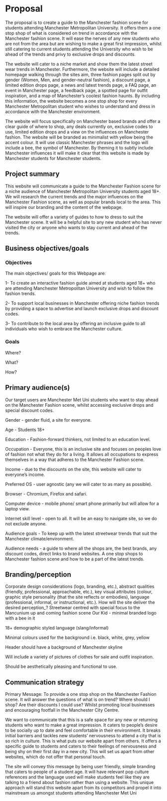 # Proposal 

The proposal is to create a guide to the Manchester fashion scene for students attending Manchester Metropolitan University. It offers them a one stop shop of what is considered on trend in accordance with the Manchester fashion scene. It will ease the nerves of any new students who are not from the area but are wishing to make a great first impression, whilst still catering to current students attending the University who wish to be ahead of the trends and privy to exclusive drops and discounts.


The website will cater to a niche market and show them the latest street wear trends in Manchester. Furthermore, the website will include a detailed homepage walking through the sites aim, three fashion pages split out by gender (Women, Men, and gender-neutral fashion), a discount page, a limited edition drops page, a news and latest trends page, a FAQ page, an event in Manchester page, a feedback page, a spotted page for outfit inspiration, and a map of Manchester’s coolest fashion haunts. By including this information, the website becomes a one stop shop for every Manchester Metropolitan student who wishes to understand and dress in accordance with the Manchester environment. 


The website will focus specifically on Manchester based brands and offer a clear guide of where to shop, any deals currently on, exclusive codes to use, limited edition drops and a view on the influences on Manchester fashion.
The website will be branded as minimalist with yellow being the accent colour. It will use classic Manchester phrases and the logo will include a bee, the symbol of Manchester. By theming it to subtly include Manchester influences it will make it clear that this website is made by Manchester students for Manchester students. 



## Project summary 

This website will communicate a guide to the Manchester Fashion scene for a niche audience of Manchester Metropolitan University students aged 18+. We will research the current trends and the major influences on the Manchester Fashion scene, as well as popular brands local to the area. This will inspire our branding and the content of the webpage.


The website will offer a variety of guides to how to dress to suit the Manchester scene. It will be a helpful site to any new student who has never visited the city or anyone who wants to stay current and ahead of the trends.



## Business objectives/goals

### Objectives

The main objectives/ goals for this Webpage are:


1- To create an interactive fashion guide aimed at students aged 18+ who are attending Manchester Metropolitan University and wish to follow the fashion trends.


2- To support local businesses in Manchester offering niche fashion trends by providing a space to advertise and launch exclusive drops and discount codes. 


3- To contribute to the local area by offering an inclusive guide to all individuals who wish to embrace the Manchester culture.  

 ### Goals

 Where?

 What?

 How?


## Primary audience(s)

Our target users are Manchester Met Uni students who want to stay ahead on the Manchester Fashion scene, whilst accessing exclusive drops and special discount codes.


Gender - gender fluid, a site for everyone.


Age - Students  18+


Education - Fashion-forward thinkers, not limited to an education level.


Occupation - Everyone, this is an inclusive site and focuses on peoples love of fashion not what they do for a living. It allows all occupations to express themselves in a way that adheres to the Manchester Fashion scene.


Income - due to the discounts on the site, this website will cater to everyone’s income.


Preferred OS - user agnostic (any we will cater to as many as possible).


Browser - Chromium, Firefox and safari.


Computer device - mobile phone/ smart phone primarily but will allow for a laptop view.


Internet skill level - open to all. It will be an easy to navigate site, so we do not exclude anyone.


Audience goals - To keep up with the latest streetwear trends that suit the Manchester climate/environment.


Audience needs - a guide to where all the shops are, the best brands, any discount codes, direct links to brand websites. A one stop shops to Manchester fashion scene and how to be a part of the latest trends.




## Branding/perception
Corporate design considerations (logo, branding, etc.), abstract qualities (friendly, professional, approachable, etc.), key visual attributes (colour, graphic style personality (that the site reflects or embodies), language (professional, informal, or instructional, etc.). How will the site deliver the desired perception_?
Streetwear centred with special focus to the Mancunium up and coming fashion scene Our Kid - minimal branded logo with a bee in it

18+ demographic styled language (slang/informal)

Minimal colours used for the background i.e. black, white, grey, yellow

Header should have a background of Manchester skyline

Will include a variety of pictures of clothes for sale and outfit inspiration. 

Should be aesthetically pleasing and functional to use. 





## Communication strategy


Primary Message: To provide a one stop shop on the Manchester Fashion scene. It will answer the questions of what is on trend? Where should I shop? Are their discounts I could use? Whilst promoting local businesses and encouraging footfall in the Manchester City Centre.


We want to communicate that this is a safe space for any new or returning students who want to make a great impression. It caters to people’s desire to be socially up to date and feel comfortable in their environment. It breaks initial barriers and tackles new students’ nervousness to attend a city that is so rich in culture. This is what puts our website apart from others. It offers a specific guide to students and caters to their feelings of nervousness and being shy on their first day in a new city. This will set us apart from other websites, which do not offer that personal touch.


The site will convey this message by being user friendly, simple branding that caters to people of a student age. It will have relevant pop culture references and the language used will make students feel like they are talking to a friend about fashion rather than using a website. This unique approach will stand this website apart from its competitors and propel it into mainstream us amongst students attending Manchester Met Uni


